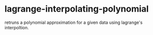 # lagrange-interpolating-polynomial
retruns a polynomial approximation for a given data using lagrange's interpoltion.
